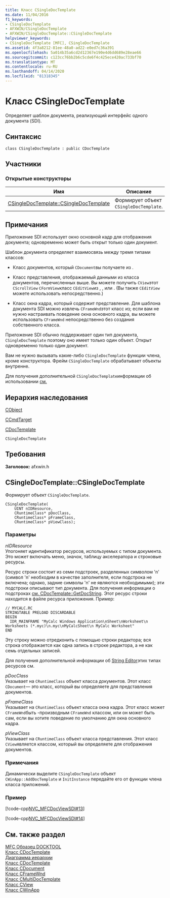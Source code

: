```yaml
---
title: Класс CSingleDocTemplate
ms.date: 11/04/2016
f1_keywords:
- CSingleDocTemplate
- AFXWIN/CSingleDocTemplate
- AFXWIN/CSingleDocTemplate::CSingleDocTemplate
helpviewer_keywords:
- CSingleDocTemplate [MFC], CSingleDocTemplate
ms.assetid: 4f3a8212-81ee-48a0-ad22-e0ed7c36a391
ms.openlocfilehash: 5a014b35a6cd2d12367e190e4d6dd689e28eae66
ms.sourcegitcommit: c123cc76bb2b6c5cde6f4c425ece420ac733bf70
ms.translationtype: MT
ms.contentlocale: ru-RU
ms.lasthandoff: 04/14/2020
ms.locfileid: "81318345"
---
```

# <a name="csingledoctemplate-class"></a>Класс CSingleDocTemplate

Определяет шаблон документа, реализующий интерфейс одного документа (SDI).

## <a name="syntax"></a>Синтаксис

```
class CSingleDocTemplate : public CDocTemplate
```

## <a name="members"></a>Участники

### <a name="public-constructors"></a>Открытые конструкторы

|Имя|Описание|
|----------|-----------------|
|[CSingleDocTemplate::CSingleDocTemplate](#csingledoctemplate)|Формирует объект `CSingleDocTemplate`.|

## <a name="remarks"></a>Примечания

Приложение SDI использует окно основной кадр для отображения документа; одновременно может быть открыт только один документ.

Шаблон документа определяет взаимосвязь между тремя типами классов:

- Класс документов, который `CDocument`вы получаете из .

- Класс представления, отображаемый данными из класса документов, перечисленных выше. Вы можете получить `CView`этот `CScrollView` `CFormView`класс `CEditView`из , , или . (Вы также `CEditView` можете использовать непосредственно.)

- Класс окна кадра, который содержит представление. Для шаблона документа SDI можно извлечь `CFrameWnd`этот класс из; если вам не нужно настраивать поведение окна основного кадра, вы можете использовать `CFrameWnd` непосредственно без создания собственного класса.

Приложение SDI обычно поддерживает один тип документа, `CSingleDocTemplate` поэтому оно имеет только один объект. Открыт одновременно только один документ.

Вам не нужно вызывать какие-либо `CSingleDocTemplate` функции члена, кроме конструктора. Фрейм `CSingleDocTemplate` обрабатывает объекты внутренне.

Для получения дополнительной `CSingleDocTemplate`информации об использовании [см.](../../mfc/document-templates-and-the-document-view-creation-process.md)

## <a name="inheritance-hierarchy"></a>Иерархия наследования

[CObject](../../mfc/reference/cobject-class.md)

[CCmdTarget](../../mfc/reference/ccmdtarget-class.md)

[CDocTemplate](../../mfc/reference/cdoctemplate-class.md)

`CSingleDocTemplate`

## <a name="requirements"></a>Требования

**Заголовок:** afxwin.h

## <a name="csingledoctemplatecsingledoctemplate"></a><a name="csingledoctemplate"></a>CSingleDocTemplate::CSingleDocTemplate

Формирует объект `CSingleDocTemplate`.

```
CSingleDocTemplate(
    UINT nIDResource,
    CRuntimeClass* pDocClass,
    CRuntimeClass* pFrameClass,
    CRuntimeClass* pViewClass);
```

### <a name="parameters"></a>Параметры

*nIDResource*<br/>
Упогоняет идентификатор ресурсов, используемых с типом документа. Это может включать меню, значок, таблицу акселератора и строковые ресурсы.

Ресурс строки состоит из семи подстроек, разделенных символом 'n' (символ 'n' необходим в качестве заполнителя, если подстрока не включена; однако, задние символы 'n' не являются необходимыми); эти подстроки описывают тип документа. Для получения информации о подстроках [см. CDocTemplate::GetDocString](../../mfc/reference/cdoctemplate-class.md#getdocstring). Этот ресурс строки находится в файле ресурса приложения. Пример:

```RC
// MYCALC.RC
STRINGTABLE PRELOAD DISCARDABLE
BEGIN
  IDR_MAINFRAME "MyCalc Windows Application\nSheet\nWorksheet\n Worksheets (*.myc)\n.myc\nMyCalcSheet\n MyCalc Worksheet"
END
```

Эту строку можно отредконить с помощью строки редактора; вся строка отображается как одна запись в строке редактора, а не как семь отдельных записей.

Для получения дополнительной информации об [String Editor](../../windows/string-editor.md)этих типах ресурсов см.

*pDocClass*<br/>
Указывает на `CRuntimeClass` объект класса документов. Этот класс `CDocument`— это класс, который вы определяете для представления документов.

*pFrameClass*<br/>
Указывает на `CRuntimeClass` объект класса окна кадра. Этот класс может `CFrameWnd`быть -производным `CFrameWnd` классом, или он может быть сам, если вы хотите поведение по умолчанию для окна основного кадра.

*pViewClass*<br/>
Указывает на `CRuntimeClass` объект класса представления. Этот класс `CView`является классом, который вы определяете для отображения документов.

### <a name="remarks"></a>Примечания

Динамически выделите `CSingleDocTemplate` объект `CWinApp::AddDocTemplate` и `InitInstance` передайте его от функции члена класса приложений.

### <a name="example"></a>Пример

[!code-cpp[NVC_MFCDocViewSDI#13](../../mfc/codesnippet/cpp/csingledoctemplate-class_1.cpp)]

[!code-cpp[NVC_MFCDocViewSDI#14](../../mfc/codesnippet/cpp/csingledoctemplate-class_2.cpp)]

## <a name="see-also"></a>См. также раздел

[MFC Образец DOCKTOOL](../../overview/visual-cpp-samples.md)<br/>
[Класс CDocTemplate](../../mfc/reference/cdoctemplate-class.md)<br/>
[Диаграмма иерархии](../../mfc/hierarchy-chart.md)<br/>
[Класс CDocTemplate](../../mfc/reference/cdoctemplate-class.md)<br/>
[Класс CDocument](../../mfc/reference/cdocument-class.md)<br/>
[Класс CFrameWnd](../../mfc/reference/cframewnd-class.md)<br/>
[Класс CMultiDocTemplate](../../mfc/reference/cmultidoctemplate-class.md)<br/>
[Класс CView](../../mfc/reference/cview-class.md)<br/>
[Класс CWinApp](../../mfc/reference/cwinapp-class.md)
